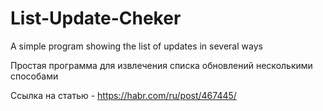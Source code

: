 # List-Update-Cheker
A simple program showing the list of updates in several ways

Простая программа для извлечения списка обновлений несколькими способами

Ссылка на статью - https://habr.com/ru/post/467445/
